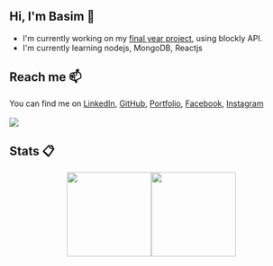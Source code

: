 ## Hi, I'm Basim 👋
- I'm currently working on my [final year project](https://fyp-educational-robot.herokuapp.com/), using blockly API.
- I'm currently learning nodejs, MongoDB, Reactjs
## Reach me 📫
You can find me on [LinkedIn](https://www.linkedin.com/in/basim-abdullah/), [GitHub](https://github.com/Basiim), [Portfolio](https://basimabdullahtariq.com), [Facebook](https://www.facebook.com/basim.abdullah.142/), [Instagram](https://www.instagram.com/basim.abdullah) <br><br>
<a href="https://discord.gg/N4DC2XWzX5" target="_blank"><img src="https://img.shields.io/discord/720224574335352903?label=Discord"></img></a>
## Stats 📋

<!--[![Basim's GitHub stats](https://github-readme-stats.vercel.app/api?username=basiim&theme=cobalt&show_icons=true&count_private=true&include_all_commits=true&hide=prs,contribs)](https://github.com/anuraghazra/github-readme-stats)-->
<div style="display: flex;align-items: center;justify-content: center;">
  <img height="150px" src="https://github-readme-stats.vercel.app/api?username=basiim&theme=cobalt&show_icons=true&count_private=true&include_all_commits=true&hide=contribs">
  <img height="150px" src="https://github-readme-stats.vercel.app/api/top-langs/?username=basiim&theme=cobalt&layout=compact&custom_title=Top%20Languages&langs_count=5">
</div>

<!--[![Top Languages](https://github-readme-stats.vercel.app/api/top-langs/?username=basiim&theme=cobalt&layout=compact&custom_title=Top%20Languages&langs_count=3)](https://github.com/anuraghazra/github-readme-stats)-->

